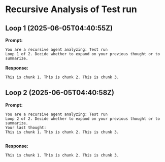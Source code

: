 # Recursive Analysis of Test run

## Loop 1 (2025-06-05T04:40:55Z)

**Prompt:**
```
You are a recursive agent analyzing: Test run
Loop 1 of 2. Decide whether to expand on your previous thought or to summarize.

```

**Response:**
```
This is chunk 1. This is chunk 2. This is chunk 3.
```

## Loop 2 (2025-06-05T04:40:58Z)

**Prompt:**
```
You are a recursive agent analyzing: Test run
Loop 2 of 2. Decide whether to expand on your previous thought or to summarize.
Your last thought:
This is chunk 1. This is chunk 2. This is chunk 3.


```

**Response:**
```
This is chunk 1. This is chunk 2. This is chunk 3.
```
